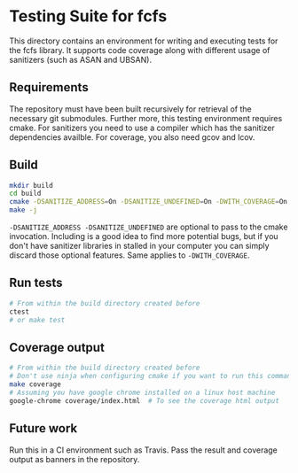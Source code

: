 # Testing Suite for fcfs

This directory contains an environment for writing and executing tests for the fcfs library. It supports code coverage along with different usage of sanitizers (such as ASAN and UBSAN).

## Requirements
The repository must have been built recursively for retrieval of the necessary git submodules. Further more, this testing environment requires cmake. For sanitizers you need to use a compiler which has the sanitizer dependencies availble. For coverage, you also need gcov and lcov.

## Build

```bash
mkdir build
cd build
cmake -DSANITIZE_ADDRESS=On -DSANITIZE_UNDEFINED=On -DWITH_COVERAGE=On ..
make -j
```

`-DSANITIZE_ADDRESS -DSANITIZE_UNDEFINED` are optional to pass to the cmake invocation. Including is a good idea to find more potential bugs, but if you don't have sanitizer libraries in stalled in your computer you can simply discard those optional features. Same applies to `-DWITH_COVERAGE`.

## Run tests
```bash
# From within the build directory created before
ctest
# or make test
```

## Coverage output
```bash
# From within the build directory created before
# Don't use ninja when configuring cmake if you want to run this command
make coverage
# Assuming you have google chrome installed on a linux host machine
google-chrome coverage/index.html  # To see the coverage html output
```

## Future work
Run this in a CI environment such as Travis. Pass the result and coverage output as banners in the repository.